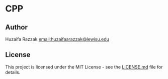 # CPP

## Author
Huzaifa Razzak [email:huzaifaarazzak@lewisu.edu](mailto:huzaifaarazzak@lewisu.edu)

## License
This project is licensed under the MIT License - see the [LICENSE.md](LICENSE) file for details.
